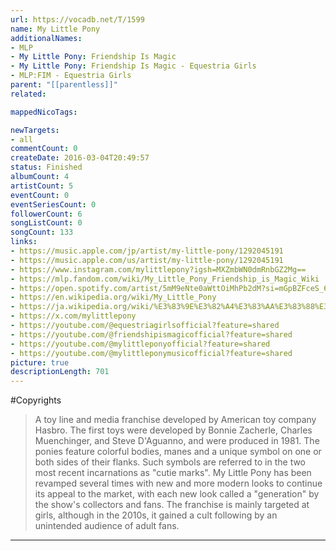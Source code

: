 ```yaml
---
url: https://vocadb.net/T/1599
name: My Little Pony
additionalNames: 
- MLP
- My Little Pony: Friendship Is Magic
- My Little Pony: Friendship Is Magic - Equestria Girls
- MLP:FIM - Equestria Girls
parent: "[[parentless]]"
related:

mappedNicoTags:

newTargets:
- all
commentCount: 0
createDate: 2016-03-04T20:49:57
status: Finished
albumCount: 4
artistCount: 5
eventCount: 0
eventSeriesCount: 0
followerCount: 6
songListCount: 0
songCount: 133
links: 
- https://music.apple.com/jp/artist/my-little-pony/1292045191
- https://music.apple.com/us/artist/my-little-pony/1292045191
- https://www.instagram.com/mylittlepony?igsh=MXZmbWN0dmRnbGZ2Mg==
- https://mlp.fandom.com/wiki/My_Little_Pony_Friendship_is_Magic_Wiki
- https://open.spotify.com/artist/5mM9eNte0aWttOiMhPb2dM?si=mGpBZFceS_6--1MicbAN9Q
- https://en.wikipedia.org/wiki/My_Little_Pony
- https://ja.wikipedia.org/wiki/%E3%83%9E%E3%82%A4%E3%83%AA%E3%83%88%E3%83%AB%E3%83%9D%E3%83%8B%E3%83%BC
- https://x.com/mylittlepony
- https://youtube.com/@equestriagirlsofficial?feature=shared
- https://youtube.com/@friendshipismagicofficial?feature=shared
- https://youtube.com/@mylittleponyofficial?feature=shared
- https://youtube.com/@mylittleponymusicofficial?feature=shared
picture: true
descriptionLength: 701
---
```


#Copyrights

>A toy line and media franchise developed by American toy company Hasbro. The first toys were developed by Bonnie Zacherle, Charles Muenchinger, and Steve D'Aguanno, and were produced in 1981. The ponies feature colorful bodies, manes and a unique symbol on one or both sides of their flanks. Such symbols are referred to in the two most recent incarnations as "cutie marks". My Little Pony has been revamped several times with new and more modern looks to continue its appeal to the market, with each new look called a "generation" by the show's collectors and fans. The franchise is mainly targeted at girls, although in the 2010s, it gained a cult following by an unintended audience of adult fans.

---

